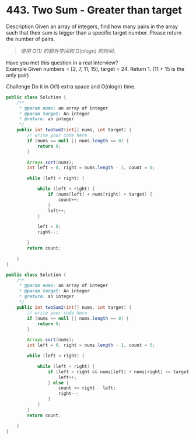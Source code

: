 # 443. Two Sum - Greater than target
Description
Given an array of integers, find how many pairs in the array such that their sum is bigger than a specific target number. Please return the number of pairs.

> *使用 O(1) 的额外空间和 O(nlogn) 的时间。*

Have you met this question in a real interview?  
Example
Given numbers = [2, 7, 11, 15], target = 24. Return 1. (11 + 15 is the only pair)

Challenge
Do it in O(1) extra space and O(nlogn) time.



```java
public class Solution {
    /**
     * @param nums: an array of integer
     * @param target: An integer
     * @return: an integer
     */
    public int twoSum2(int[] nums, int target) {
        // write your code here
        if (nums == null || nums.length == 0) {
            return 0;
        }

        Arrays.sort(nums);
        int left = 0, right = nums.length - 1, count = 0;

        while (left < right) {

            while (left < right) {
                if (nums[left] + nums[right] > target) {
                    count++;
                }
                left++;
            }

            left = 0;
            right--;

        }
        return count;

    }
}
```




```java
public class Solution {
    /**
     * @param nums: an array of integer
     * @param target: An integer
     * @return: an integer
     */
    public int twoSum2(int[] nums, int target) {
        // write your code here
        if (nums == null || nums.length == 0) {
            return 0;
        }

        Arrays.sort(nums);
        int left = 0, right = nums.length - 1, count = 0;

        while (left < right) {

            while (left < right) {
                if (left < right && nums[left] + nums[right] <= target) {
                    left++;
                } else {
                    count += right - left;
                    right--;
                }
            }
        }
        return count;

    }
}

```